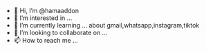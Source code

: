 - 👋 Hi, I’m @hamaaddon
- 👀 I’m interested in ...
- 🌱 I’m currently learning ... about gmail,whatsapp,instagram,tiktok
- 💞️ I’m looking to collaborate on ...
- 📫 How to reach me ...

<!---
hamaaddon/hamaaddon is a ✨ special ✨ repository because its `README.md` (this file) appears on your GitHub profile.
You can click the Preview link to take a look at your changes.
--->
